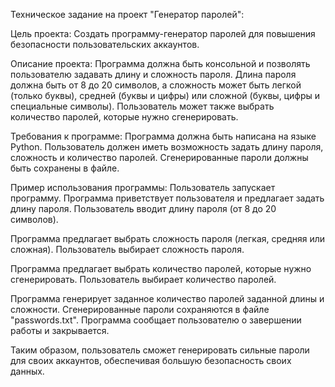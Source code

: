 Техническое задание на проект "Генератор паролей":

Цель проекта:
Создать программу-генератор паролей для повышения безопасности пользовательских аккаунтов.

Описание проекта:
Программа должна быть консольной и позволять пользователю задавать длину и сложность пароля. Длина пароля должна быть от 8 до 20 символов, а сложность может быть легкой (только буквы), средней (буквы и цифры) или сложной (буквы, цифры и специальные символы). Пользователь может также выбрать количество паролей, которые нужно сгенерировать.

Требования к программе:
Программа должна быть написана на языке Python.
Пользователь должен иметь возможность задать длину пароля, сложность и количество паролей.
Сгенерированные пароли должны быть сохранены в файле.

Пример использования программы:
Пользователь запускает программу.
Программа приветствует пользователя и предлагает задать длину пароля.
Пользователь вводит длину пароля (от 8 до 20 символов).

Программа предлагает выбрать сложность пароля (легкая, средняя или сложная).
Пользователь выбирает сложность пароля.

Программа предлагает выбрать количество паролей, которые нужно сгенерировать.
Пользователь выбирает количество паролей.

Программа генерирует заданное количество паролей заданной длины и сложности.
Сгенерированные пароли сохраняются в файле "passwords.txt".
Программа сообщает пользователю о завершении работы и закрывается.

Таким образом, пользователь сможет генерировать сильные пароли для своих аккаунтов, обеспечивая большую безопасность своих данных.
